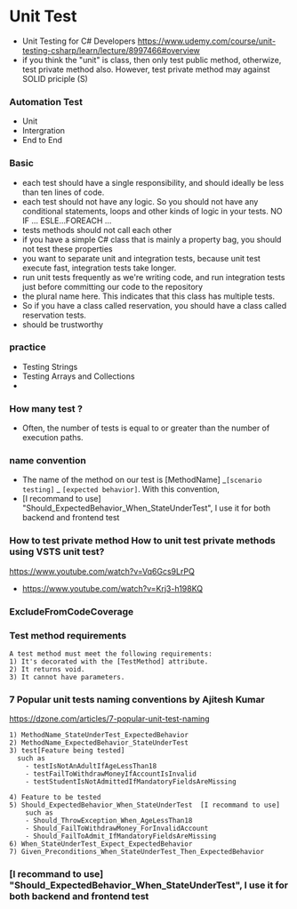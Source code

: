 # Unit Test
- Unit Testing for C# Developers https://www.udemy.com/course/unit-testing-csharp/learn/lecture/8997466#overview
- if you think the "unit" is class, then only test public method, otherwize, test private method also. However, test private method may against SOLID priciple (S)
### Automation Test
- Unit
- Intergration
- End to End
### Basic
- each test should have a single responsibility, and should ideally be less than ten lines of code. 
- each test should not have any logic. So you should not have any conditional statements, loops and other kinds of logic in your tests. NO IF ... ESLE...FOREACH ...
- tests methods should not call each other
- if you have a simple C# class that is mainly a property bag, you should not test these properties
- you want to separate unit and integration tests, because unit test execute fast, integration tests take longer. 
- run unit tests frequently as we're writing code, and run integration tests just before committing our code to the repository 
- the plural name here. This indicates that this class has multiple tests. 
- So if you have a class called reservation, you should have a class called reservation tests.
- should be trustworthy

### practice
- Testing Strings
- Testing Arrays and Collections
- 

### How many test ?
- Often, the number of tests is equal to or greater than the number of execution paths. 

### name convention
- The name of the method on our test is [MethodName] _```[scenario testing]``` _ ```[expected behavior]```. With this convention,
- [I recommand to use] "Should_ExpectedBehavior_When_StateUnderTest", I use it for both backend and frontend test

### How to test private method How to unit test private methods using VSTS unit test?
https://www.youtube.com/watch?v=Vq6Gcs9LrPQ
- https://www.youtube.com/watch?v=Krj3-h198KQ
### ExcludeFromCodeCoverage

### Test method requirements
  ```
  A test method must meet the following requirements:
  1) It's decorated with the [TestMethod] attribute.
  2) It returns void.
  3) It cannot have parameters.
  ```
### 7 Popular unit tests naming conventions by Ajitesh Kumar
 https://dzone.com/articles/7-popular-unit-test-naming
  ```
  1) MethodName_StateUnderTest_ExpectedBehavior
  2) MethodName_ExpectedBehavior_StateUnderTest
  3) test[Feature being tested] 
    such as
      - testIsNotAnAdultIfAgeLessThan18
      - testFailToWithdrawMoneyIfAccountIsInvalid
      - testStudentIsNotAdmittedIfMandatoryFieldsAreMissing
   
  4) Feature to be tested
  5) Should_ExpectedBehavior_When_StateUnderTest  [I recommand to use]
      such as
      - Should_ThrowException_When_AgeLessThan18
      - Should_FailToWithdrawMoney_ForInvalidAccount
      - Should_FailToAdmit_IfMandatoryFieldsAreMissing
  6) When_StateUnderTest_Expect_ExpectedBehavior
  7) Given_Preconditions_When_StateUnderTest_Then_ExpectedBehavior
   ```
### [I recommand to use] "Should_ExpectedBehavior_When_StateUnderTest", I use it for both backend and frontend test
